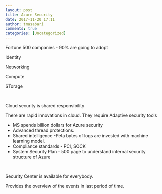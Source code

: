 ```yaml
---
layout: post
title: Azure Security
date: 2017-11-20 17:11
author: tmasabari
comments: true
categories: [Uncategorized]
---
```

Fortune 500 companies - 90% are going to adopt

Identity

Networking

Compute

STorage

&nbsp;

Cloud security is shared responsibility

There are rapid innovations in cloud. They require Adaptive security tools
<ul>
 	<li>MS spends billion dollars for Azure security</li>
 	<li>Advanced thread protections.</li>
 	<li>Shared intelligence -Peta bytes of logs are invested with machine learning model.</li>
 	<li>Compliance standards - PCI, SOCK</li>
 	<li>System Security Plan - 500 page to understand internal security structure of Azure</li>
</ul>
&nbsp;

Security Center is available for everybody.

Provides the overview of the events in last period of time.

&nbsp;

&nbsp;

